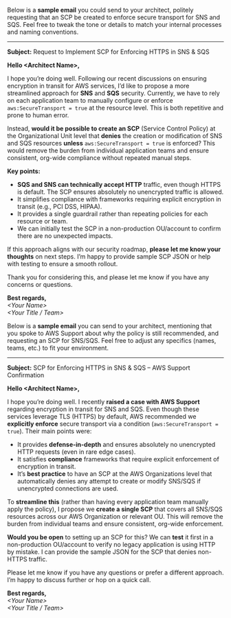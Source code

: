 Below is a **sample email** you could send to your architect, politely requesting that an SCP be created to enforce secure transport for SNS and SQS. Feel free to tweak the tone or details to match your internal processes and naming conventions.

---

**Subject:** Request to Implement SCP for Enforcing HTTPS in SNS & SQS

**Hello \<Architect Name\>,**

I hope you’re doing well. Following our recent discussions on ensuring encryption in transit for AWS services, I’d like to propose a more streamlined approach for **SNS** and **SQS** security. Currently, we have to rely on each application team to manually configure or enforce `aws:SecureTransport = true` at the resource level. This is both repetitive and prone to human error.

Instead, **would it be possible to create an SCP** (Service Control Policy) at the Organizational Unit level that **denies** the creation or modification of SNS and SQS resources **unless** `aws:SecureTransport = true` is enforced? This would remove the burden from individual application teams and ensure consistent, org-wide compliance without repeated manual steps. 

**Key points:**
- **SQS and SNS can technically accept HTTP** traffic, even though HTTPS is default. The SCP ensures absolutely no unencrypted traffic is allowed.
- It simplifies compliance with frameworks requiring explicit encryption in transit (e.g., PCI DSS, HIPAA).
- It provides a single guardrail rather than repeating policies for each resource or team.
- We can initially test the SCP in a non-production OU/account to confirm there are no unexpected impacts.

If this approach aligns with our security roadmap, **please let me know your thoughts** on next steps. I’m happy to provide sample SCP JSON or help with testing to ensure a smooth rollout.

Thank you for considering this, and please let me know if you have any concerns or questions.

  
**Best regards,**  
_\<Your Name\>_  
_\<Your Title / Team\>_


Below is a **sample email** you can send to your architect, mentioning that you spoke to AWS Support about why the policy is still recommended, and requesting an SCP for SNS/SQS. Feel free to adjust any specifics (names, teams, etc.) to fit your environment.

---

**Subject:** SCP for Enforcing HTTPS in SNS & SQS – AWS Support Confirmation

**Hello \<Architect Name\>,**

I hope you’re doing well. I recently **raised a case with AWS Support** regarding encryption in transit for SNS and SQS. Even though these services leverage TLS (HTTPS) by default, AWS recommended we **explicitly enforce** secure transport via a condition (`aws:SecureTransport = true`). Their main points were:

- It provides **defense-in-depth** and ensures absolutely no unencrypted HTTP requests (even in rare edge cases).  
- It satisfies **compliance** frameworks that require explicit enforcement of encryption in transit.  
- It’s **best practice** to have an SCP at the AWS Organizations level that automatically denies any attempt to create or modify SNS/SQS if unencrypted connections are used.

To **streamline this** (rather than having every application team manually apply the policy), I propose we **create a single SCP** that covers all SNS/SQS resources across our AWS Organization or relevant OU. This will remove the burden from individual teams and ensure consistent, org-wide enforcement.

**Would you be open** to setting up an SCP for this? We can **test** it first in a non-production OU/account to verify no legacy application is using HTTP by mistake. I can provide the sample JSON for the SCP that denies non-HTTPS traffic.

Please let me know if you have any questions or prefer a different approach. I’m happy to discuss further or hop on a quick call.

  
**Best regards,**  
_\<Your Name\>_  
_\<Your Title / Team\>_
